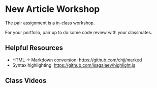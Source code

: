 # New Article Workshop

The pair assignment is a in-class workshop.

For your portfolio, pair up to do some code review with your classmates.

## Helpful Resources
 - HTML -> Markdown conversion: https://github.com/chjj/marked
 - Syntax highlighting: https://github.com/isagalaev/highlight.js

## Class Videos

